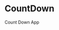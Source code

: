 # CountDown
 Count Down App
     
           
                                                        
                                                                     
                                                                  
                                                         
                                                    
                                  
                    
              
    
 
   
